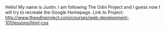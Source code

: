 Hello! My name is Justin. I am following The Odin Project and I guess now I will try to recreate the Google Homepage.
Link to Project: http://www.theodinproject.com/courses/web-development-101/lessons/html-css